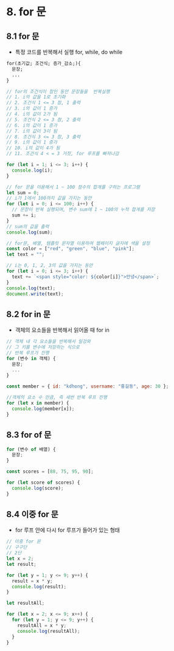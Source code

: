 # 8. for 문

## 8.1 for 문

- 특정 코드를 반복해서 실행 for, while, do while

```txt
for(초기값; 조건식; 증가_감소;){
  문장;
  ...
}
```

```js
// for의 조건식이 참인 동안 문장들을  반복실행
// 1. i의 값을 1로 초기화
// 2. 조건식 1 <= 3 참, 1 출력
// 3. i의 값이 1 증가
// 4. i의 값이 2가 됨
// 5. 조건식 2 <= 3 참, 2 출력
// 6. i의 값이 1 증가
// 7. i의 값이 3이 됨
// 8. 조건식 3 <= 3 참, 3 출력
// 9. i의 값이 1 증가
// 10. i의 값이 4가 됨
// 11. 조건식 4 < = 3 거짓, for 루프를 빠져나감

for (let i = 1; i <= 3; i++) {
  console.log(i);
}

// for 문을 이용해서 1 ~ 100 정수의 합계를 구하는 프로그램
let sum = 0;
// i가 1에서 100까지 값을 가지는 동안
for (let i = 0; i <= 100; i++) {
  // 문장이 반복 실행되며, 변수 sum에 1 ~ 100의 누적 합계를 저장
  sum += i;
}
// sum의 값을 출력
console.log(sum);

// for문, 배열, 템플릿 문자열 이용하여 웹페이지 글자에 색을 설정
const color = ["red", "green", "blue", "pink"];
let text = "";

// i는 0, 1, 2, 3의 값을 가지는 동안
for (let i = 0; i <= 3; i++) {
  text += `<span style="color: ${color[i]}">안녕</span>`;
}
console.log(text);
document.write(text);
```

## 8.2 for in 문

- 객체의 요소들을 반복해서 읽어올 때 for in

```js
// 객체 내 각 요소들을 반복해서 일겅와
// 그 키를 변수에 저장하는 식으로
// 반복 루프가 진행
for (변수 in 객체) {
  문장;
  ...
}
```

```js
const member = { id: "kdhong", username: "홍길동", age: 30 };

//객체의 요소 수 만큼, 즉 세번 반복 루프 진행
for (let x in member) {
  console.log(member[x]);
}
```

## 8.3 for of 문

```js
for (변수 of 배열) {
  문장;
}
```

```js
const scores = [88, 75, 95, 90];

for (let score of scores) {
  console.log(score);
}
```

## 8.4 이중 for 문

- for 루프 안에 다시 for 루프가 들어가 있는 형태

```js
// 이중 for 문
// 구구단
// 2단
let x = 2;
let result;

for (let y = 1; y <= 9; y++) {
  result = x * y;
  console.log(result);
}

let resultAll;

for (let x = 2; x <= 9; x++) {
  for (let y = 1; y <= 9; y++) {
    resultAll = x * y;
    console.log(resultAll);
  }
}
```
